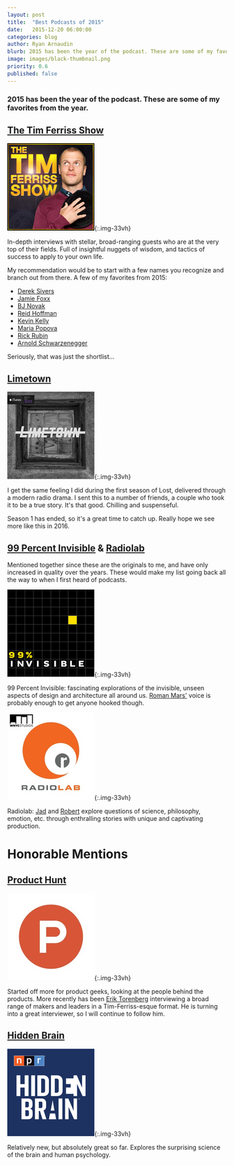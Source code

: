 ```yaml
---
layout: post
title:  "Best Podcasts of 2015"
date:   2015-12-20 06:00:00
categories: blog
author: Ryan Arnaudin
blurb: 2015 has been the year of the podcast. These are some of my favorites.
image: images/black-thumbnail.png    
priority: 0.6
published: false
---
```

### 2015 has been the year of the podcast. These are some of my favorites from the year.

## [The Tim Ferriss Show](http://fourhourworkweek.com/podcast/)

![Tim Ferriss Show](/images/posts/podcasts/tim-ferriss.jpg "Tim Ferriss Show"){:.img-33vh}

In-depth interviews with stellar, broad-ranging guests who are at the very top of their fields. Full of insightful nuggets of wisdom, and tactics of success to apply to your own life. 

My recommendation would be to start with a few names you recognize and branch out from there. A few of my favorites from 2015:

- [Derek Sivers](http://fourhourworkweek.com/2015/12/14/derek-sivers-on-developing-confidence-finding-happiness-and-saying-no-to-millions/)
- [Jamie Foxx](http://fourhourworkweek.com/2015/12/06/jamie-foxx/)
- [BJ Novak](http://fourhourworkweek.com/2015/11/25/bj-novak/)
- [Reid Hoffman](http://fourhourworkweek.com/2015/08/31/the-oracle-of-silicon-valley-reid-hoffman-plus-michael-mccullough/)
- [Kevin Kelly](http://fourhourworkweek.com/2015/08/07/kevin-kelly-on-artificial-intelligence-and-designer-babies/)
- [Maria Popova](http://fourhourworkweek.com/2015/07/24/maria-popova-starting-a-successful-blog/)
- [Rick Rubin](http://fourhourworkweek.com/2015/05/15/rick-rubin/)
- [Arnold Schwarzenegger](http://fourhourworkweek.com/2015/02/02/arnold-schwarzenegger/)

Seriously, that was just the shortlist...

## [Limetown](http://www.limetownstories.com/)

![Limetown](/images/posts/podcasts/limetown.jpg "Limetown"){:.img-33vh}

I get the same feeling I did during the first season of Lost, delivered through a modern radio drama. I sent this to a number of friends, a couple who took it to be a true story. It's that good. Chilling and suspenseful. 

Season 1 has ended, so it's a great time to catch up. Really hope we see more like this in 2016. 

## [99 Percent Invisible](http://99percentinvisible.org/) & [Radiolab](http://www.radiolab.org/)

Mentioned together since these are the originals to me, and have only increased in quality over the years. These would make my list going back all the way to when I first heard of podcasts. 

![99 Percent Invisible](/images/posts/podcasts/99-percent-invisible.jpg "99 Percent Invisible"){:.img-33vh}

99 Percent Invisible: fascinating explorations of the invisible, unseen aspects of design and architecture all around us. [Roman Mars'](https://twitter.com/romanmars) voice is probably enough to get anyone hooked though. 

![Radiolab](/images/posts/podcasts/radiolab.jpg "Radiolab"){:.img-33vh}

Radiolab: [Jad](https://twitter.com/JadAbumrad) and [Robert](https://twitter.com/rkrulwich) explore questions of science, philosophy, emotion, etc. through enthralling stories with unique and captivating production. 

# Honorable Mentions

## [Product Hunt](https://soundcloud.com/product-hunt)

![Product Hunt Podcast](/images/posts/podcasts/product-hunt.jpg "Product Hunt Podcast"){:.img-33vh}

Started off more for product geeks, looking at the people behind the products. More recently has been [Erik Torenberg](https://twitter.com/eriktorenberg) interviewing a broad range of makers and leaders in a Tim-Ferriss-esque format. He is turning into a great interviewer, so I will continue to follow him. 

## [Hidden Brain](http://www.npr.org/podcasts/510308/hidden-brain)

![Hidden Brain](/images/posts/podcasts/hidden-brain.jpg "Hidden Brain"){:.img-33vh}

Relatively new, but absolutely great so far. Explores the surprising science of the brain and human psychology. 

